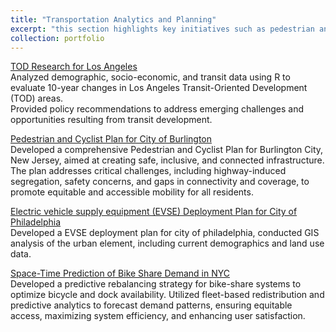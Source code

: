 ```yaml
---
title: "Transportation Analytics and Planning"
excerpt: "this section highlights key initiatives such as pedestrian and cyclist infrastructure planning, transit-oriented development research, electric vehicle deployment strategies, bike-sharing system analysis, and bus stop optimization using spatial methodologies. Each project demonstrates expertise in integrating data-driven insights with sustainable transportation solutions to address urban mobility challenges.<br/><img src='/images/Transp_Profile.png'>"
collection: portfolio
---
```



[TOD Research for Los Angeles](../../files/Transp_TOD.html "TOD Research of Los Angeles")<br>
Analyzed demographic, socio-economic, and transit data using R to evaluate 10-year changes in Los Angeles Transit-Oriented Development (TOD) areas.<br>
Provided policy recommendations to address emerging challenges and opportunities resulting from transit development.

[Pedestrian and Cyclist Plan for City of Burlington](../../files/Transp_PedsCycl.pdf "Pedestrian and Cyclist Plan for City of Burlington")<br>
Developed a comprehensive Pedestrian and Cyclist Plan for Burlington City, New Jersey, aimed at creating safe, inclusive, and connected infrastructure. The plan addresses critical challenges, including highway-induced segregation, safety concerns, and gaps in connectivity and coverage, to promote equitable and accessible mobility for all residents.

[Electric vehicle supply equipment (EVSE) Deployment Plan for City of Philadelphia](../../files/Transp_EV.pdf "Electric vehicle supply equipment (EVSE) Deployment Plan for City of Philadelphia")<br>
Developed a EVSE deployment plan for city of philadelphia, conducted GIS analysis of the urban element, including current demographics and land use data. 

[Space-Time Prediction of Bike Share Demand in NYC](../../files/PPA_BikeSharing.html "Space-Time Prediction of Bike Share Demand in NYC")<br>
Developed a predictive rebalancing strategy for bike-share systems to optimize bicycle and dock availability. Utilized fleet-based redistribution and predictive analytics to forecast demand patterns, ensuring equitable access, maximizing system efficiency, and enhancing user satisfaction.


